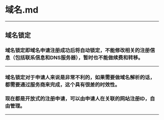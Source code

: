 # 域名.md

***

## 域名锁定

### 域名锁定即域名申请注册成功后将自动锁定，不能修改相关的注册信息（包括联系信息和DNS服务器），暂时也不能做续费和转移。

***
### 域名锁定对于申请人来说是非常不利的，如果需要做域名解析的话，都需要通过服务商来完成，这个具有很差的时效性。
### 现在都是开放式的注册申请，可以由申请人在关联的网站注册ID，自由管理。
***
